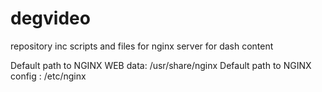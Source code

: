 # degvideo
repository inc scripts and files for nginx server for dash content

Default path to NGINX WEB data: /usr/share/nginx
Default path to NGINX config  : /etc/nginx
